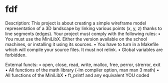 # fdf

Description:
This project is about creating a simple wireframe model representation of a 3D landscape by linking various points (x, y, z) 
thanks to line segments (edges).
Your project must comply with the following rules:
• You must use the MiniLibX. Either the version available on the school machines,
or installing it using its sources.
• You have to turn in a Makefile which will compile your source files. It must not
relink.
• Global variables are forbidden.

External functs:
  • open, close, read, write, malloc, free, perror, strerror, exit
  • All functions of the math library (-lm compiler option, man man 3 math)
  • All functions of the MiniLibX
  • ft_printf and any equivalent YOU coded
